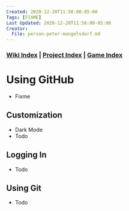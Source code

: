 ```yaml
---
Created: 2020-12-20T11:58:00-05:00
Tags: [FIXME]
Last Updated: 2020-12-20T11:58:00-05:00
Creator:
  File: person-peter-mangelsdorf.md
---
```




### [Wiki Index](index.md) | [Project Index](../index.md) | [Game Index](../intel-game/index.md)



# Using GitHub



- Fixme



## Customization
- Dark Mode
- Todo



## Logging In
- Todo



## Using Git
- Todo










